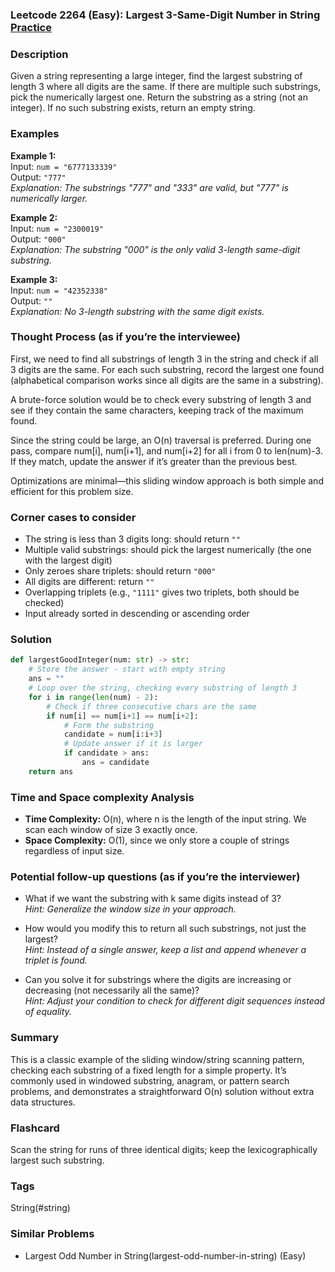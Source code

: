 ### Leetcode 2264 (Easy): Largest 3-Same-Digit Number in String [Practice](https://leetcode.com/problems/largest-3-same-digit-number-in-string)

### Description  
Given a string representing a large integer, find the largest substring of length 3 where all digits are the same. If there are multiple such substrings, pick the numerically largest one. Return the substring as a string (not an integer). If no such substring exists, return an empty string.

### Examples  

**Example 1:**  
Input: `num = "6777133339"`  
Output: `"777"`  
*Explanation: The substrings "777" and "333" are valid, but "777" is numerically larger.*

**Example 2:**  
Input: `num = "2300019"`  
Output: `"000"`  
*Explanation: The substring "000" is the only valid 3-length same-digit substring.*

**Example 3:**  
Input: `num = "42352338"`  
Output: `""`  
*Explanation: No 3-length substring with the same digit exists.*

### Thought Process (as if you’re the interviewee)  
First, we need to find all substrings of length 3 in the string and check if all 3 digits are the same. For each such substring, record the largest one found (alphabetical comparison works since all digits are the same in a substring).  

A brute-force solution would be to check every substring of length 3 and see if they contain the same characters, keeping track of the maximum found.

Since the string could be large, an O(n) traversal is preferred. During one pass, compare num[i], num[i+1], and num[i+2] for all i from 0 to len(num)-3. If they match, update the answer if it’s greater than the previous best.

Optimizations are minimal—this sliding window approach is both simple and efficient for this problem size.

### Corner cases to consider  
- The string is less than 3 digits long: should return `""`
- Multiple valid substrings: should pick the largest numerically (the one with the largest digit)
- Only zeroes share triplets: should return `"000"`
- All digits are different: return `""`
- Overlapping triplets (e.g., `"1111"` gives two triplets, both should be checked)
- Input already sorted in descending or ascending order

### Solution

```python
def largestGoodInteger(num: str) -> str:
    # Store the answer - start with empty string
    ans = ""
    # Loop over the string, checking every substring of length 3
    for i in range(len(num) - 2):
        # Check if three consecutive chars are the same
        if num[i] == num[i+1] == num[i+2]:
            # Form the substring
            candidate = num[i:i+3]
            # Update answer if it is larger
            if candidate > ans:
                ans = candidate
    return ans
```

### Time and Space complexity Analysis  

- **Time Complexity:** O(n), where n is the length of the input string. We scan each window of size 3 exactly once.
- **Space Complexity:** O(1), since we only store a couple of strings regardless of input size.

### Potential follow-up questions (as if you’re the interviewer)  

- What if we want the substring with k same digits instead of 3?  
  *Hint: Generalize the window size in your approach.*

- How would you modify this to return all such substrings, not just the largest?  
  *Hint: Instead of a single answer, keep a list and append whenever a triplet is found.*

- Can you solve it for substrings where the digits are increasing or decreasing (not necessarily all the same)?  
  *Hint: Adjust your condition to check for different digit sequences instead of equality.*

### Summary
This is a classic example of the sliding window/string scanning pattern, checking each substring of a fixed length for a simple property. It’s commonly used in windowed substring, anagram, or pattern search problems, and demonstrates a straightforward O(n) solution without extra data structures.


### Flashcard
Scan the string for runs of three identical digits; keep the lexicographically largest such substring.

### Tags
String(#string)

### Similar Problems
- Largest Odd Number in String(largest-odd-number-in-string) (Easy)
